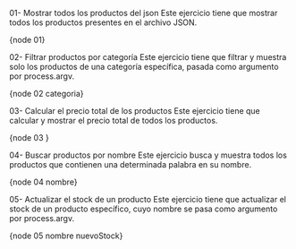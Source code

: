 01- Mostrar todos los productos del json
Este ejercicio tiene que mostrar todos los productos presentes en el archivo JSON.

{node 01}

02- Filtrar productos por categoría
Este ejercicio tiene que filtrar y muestra solo los productos de una categoría específica, pasada como argumento por process.argv.

{node 02 categoria}

03- Calcular el precio total de los productos
Este ejercicio tiene que calcular y mostrar el precio total de todos los productos.

{node 03 }

04- Buscar productos por nombre
Este ejercicio busca y muestra todos los productos que contienen una determinada palabra en su nombre.

{node 04 nombre}

05- Actualizar el stock de un producto
Este ejercicio tiene que actualizar el stock de un producto específico, cuyo nombre se pasa como argumento por process.argv.

{node 05 nombre nuevoStock}

